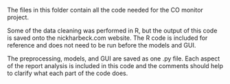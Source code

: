 The files in this folder contain all the code needed for the CO monitor project.

Some of the data cleaning was performed in R, but the output of this code is saved onto the nickharbeck.com website. The R code is included for reference and does not need to be run before the models and GUI.

The preprocessing, models, and GUI are saved as one .py file. Each aspect of the report analysis is included in this code and the comments should help to clarify what each part of the code does.
